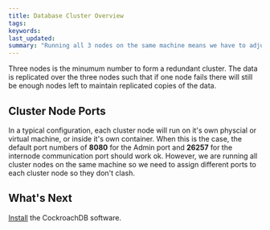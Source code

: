 ```yaml
---
title: Database Cluster Overview
tags: 
keywords: 
last_updated: 
summary: "Running all 3 nodes on the same machine means we have to adjust some of the default port values so the database instances don't conflict."
---
```


Three nodes is the minumum number to form a redundant cluster. The data is replicated over the three nodes such that if one node fails there will still be enough nodes left to maintain replicated copies of the data.

## Cluster Node Ports

In a typical configuration, each cluster node will run on it's own physcial or virtual machine, or inside it's own container. When this is the case, the default port numbers of **8080** for the Admin port and **26257** for the internode communication port should work ok. However, we are running all cluster nodes on the same machine so we need to assign different ports to each cluster node so they don't clash.


## What's Next

[Install](cockroach-vb-single_db_install) the CockroachDB software.
